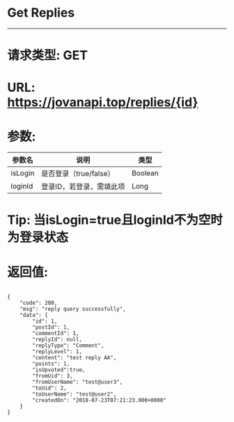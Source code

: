 # Get Replies
---
# 请求类型: GET
# URL: https://jovanapi.top/replies/{id}
# 参数:
参数名 | 说明                   | 类型
----- |----------------------- | ----
isLogin   | 是否登录（true/false） | Boolean
loginId   | 登录ID，若登录，需填此项 | Long
# Tip: 当isLogin=true且loginId不为空时为登录状态
# 返回值:
<pre><code>
{
    "code": 200,
    "msg": "reply query successfully",
    "data": {
        "id": 1,
        "postId": 1,
        "commentId": 1,
        "replyId": null,
        "replyType": "Comment",
        "replyLevel": 1,
        "content": "test reply AA",
        "points": 1,
        "isUpvoted":true,
        "fromUid": 3,
        "fromUserName": "test@user3",
        "toUid": 2,
        "toUserName": "test@user2",
        "createdOn": "2018-07-23T07:21:23.000+0000"
    }
}
</code></pre>
